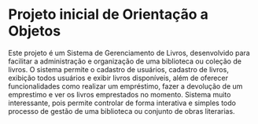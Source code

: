 # Projeto inicial de Orientação a Objetos
Este projeto é um Sistema de Gerenciamento de Livros, desenvolvido para facilitar a administração e organização de uma biblioteca ou coleção de livros. O sistema permite o cadastro de usuários, cadastro de livros, exibição todos usuários e exibir livros disponíveis, além de oferecer funcionalidades como realizar um empréstimo, fazer a devolução de um emprestimo e ver os livros emprestados no momento. Sistema muito interessante, pois permite controlar de forma interativa e simples todo processo de gestão de uma biblioteca ou conjunto de obras literarias.
